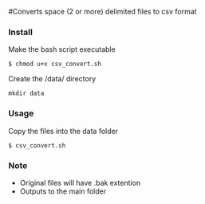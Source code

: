 #Converts space (2 or more) delimited files to csv format

### Install
Make the bash script executable
```
$ chmod u+x csv_convert.sh
```
Create the /data/ directory
```
mkdir data
```

### Usage
Copy the files into the data folder

```
$ csv_convert.sh
```

### Note 
- Original files will have .bak extention
- Outputs to the main folder

